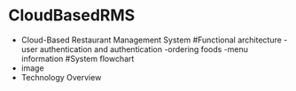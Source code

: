 # CloudBasedRMS
- Cloud-Based Restaurant Management System
#Functional architecture
-user authentication and authentication 
-ordering foods
-menu information 
#System flowchart
- image
- Technology Overview
